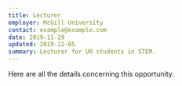 ```yaml
---
title: Lecturer
employer: McGill University
contact: example@example.com
date: 2019-11-29
updated: 2019-12-05
summary: Lecturer for U0 students in STEM.
---
```


Here are all the details concerning this opportunity.